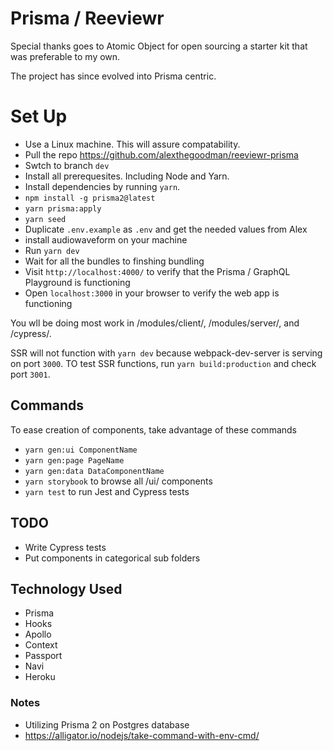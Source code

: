 # Prisma / Reeviewr

Special thanks goes to Atomic Object for open sourcing a starter kit that was preferable to my own.

The project has since evolved into Prisma centric.

# Set Up

- Use a Linux machine. This will assure compatability.
- Pull the repo https://github.com/alexthegoodman/reeviewr-prisma
- Swtch to branch `dev`
- Install all prerequesites. Including Node and Yarn.
- Install dependencies by running `yarn`.
- `npm install -g prisma2@latest`
- `yarn prisma:apply`
- `yarn seed`
- Duplicate `.env.example` as `.env` and get the needed values from Alex
- install audiowaveform on your machine
- Run `yarn dev`
- Wait for all the bundles to finshing bundling
- Visit `http://localhost:4000/` to verify that the Prisma / GraphQL Playground is functioning
- Open `localhost:3000` in your browser to verify the web app is functioning

You wll be doing most work in /modules/client/, /modules/server/, and /cypress/.

SSR will not function with `yarn dev` because webpack-dev-server is serving on port `3000`.
TO test SSR functions, run `yarn build:production` and check port `3001`.

## Commands

To ease creation of components, take advantage of these commands

- `yarn gen:ui ComponentName`
- `yarn gen:page PageName`
- `yarn gen:data DataComponentName`
- `yarn storybook` to browse all /ui/ components
- `yarn test` to run Jest and Cypress tests

## TODO

- Write Cypress tests
- Put components in categorical sub folders

## Technology Used

- Prisma
- Hooks
- Apollo
- Context
- Passport
- Navi
- Heroku

### Notes

- Utilizing Prisma 2 on Postgres database
- https://alligator.io/nodejs/take-command-with-env-cmd/

